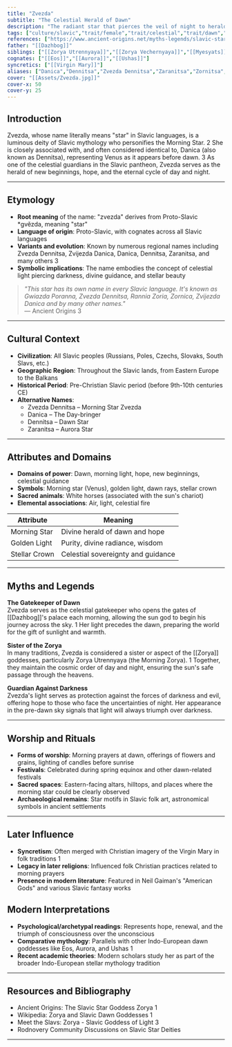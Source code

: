 ```yaml
---
title: "Zvezda"
subtitle: "The Celestial Herald of Dawn"
description: "The radiant star that pierces the veil of night to herald the coming dawn"
tags: ["culture/slavic","trait/female","trait/celestial","trait/dawn","trait/morning","trait/star","trait/light","trait/guardian","domain/dawn","domain/hope","domain/renewal"]
references: ["https://www.ancient-origins.net/myths-legends/slavic-star-goddess-zorya-guardian-doomsday-hound-and-servant-sun-god-006303","https://en.wikipedia.org/wiki/Zorya","https://meettheslavs.com/zorya/","https://www.reddit.com/r/Rodnovery/comments/tkj563/can_anyone_give_me_info_on_the_goddess_zvezda/"]
father: "[[Dazhbog]]"
siblings: ["[[Zorya Utrennyaya]]","[[Zorya Vechernyaya]]","[[Myesyats]]"]
cognates: ["[[Eos]]","[[Aurora]]","[[Ushas]]"]
syncretics: ["[[Virgin Mary]]"]
aliases: ["Danica","Dennitsa","Zvezda Dennitsa","Zaranitsa","Zornitsa","Jutrzenka","Krasopani"]
cover: "[[Assets/Zvezda.jpg]]"
cover-x: 50
cover-y: 25
---
```

## Introduction

Zvezda, whose name literally means "star" in Slavic languages, is a luminous deity of Slavic mythology who personifies the Morning Star. <mcreference link="https://www.reddit.com/r/Rodnovery/comments/tkj563/can_anyone_give_me_info_on_the_goddess_zvezda/" index="2">2</mcreference> She is closely associated with, and often considered identical to, Danica (also known as Dennitsa), representing Venus as it appears before dawn. <mcreference link="https://www.ancient-origins.net/myths-legends/slavic-star-goddess-zorya-guardian-doomsday-hound-and-servant-sun-god-006303" index="3">3</mcreference> As one of the celestial guardians in the Slavic pantheon, Zvezda serves as the herald of new beginnings, hope, and the eternal cycle of day and night.

---

## Etymology

- **Root meaning** of the name: "zvezda" derives from Proto-Slavic *gvězda, meaning "star"
- **Language of origin**: Proto-Slavic, with cognates across all Slavic languages
- **Variants and evolution**: Known by numerous regional names including Zvezda Dennitsa, Zvijezda Danica, Danica, Dennitsa, Zaranitsa, and many others <mcreference link="https://www.ancient-origins.net/myths-legends/slavic-star-goddess-zorya-guardian-doomsday-hound-and-servant-sun-god-006303" index="3">3</mcreference>
- **Symbolic implications**: The name embodies the concept of celestial light piercing darkness, divine guidance, and stellar beauty

> _"This star has its own name in every Slavic language. It's known as Gwiazda Poranna, Zvezda Dennitsa, Rannia Zoria, Zornica, Zvijezda Danica and by many other names."_  
> — Ancient Origins <mcreference link="https://www.ancient-origins.net/myths-legends/slavic-star-goddess-zorya-guardian-doomsday-hound-and-servant-sun-god-006303" index="3">3</mcreference>

---

## Cultural Context

- **Civilization**: All Slavic peoples (Russians, Poles, Czechs, Slovaks, South Slavs, etc.)
- **Geographic Region**: Throughout the Slavic lands, from Eastern Europe to the Balkans
- **Historical Period**: Pre-Christian Slavic period (before 9th-10th centuries CE)
- **Alternative Names**:
  - Zvezda Dennitsa – Morning Star Zvezda
  - Danica – The Day-bringer
  - Dennitsa – Dawn Star
  - Zaranitsa – Aurora Star

---

## Attributes and Domains

- **Domains of power**: Dawn, morning light, hope, new beginnings, celestial guidance
- **Symbols**: Morning star (Venus), golden light, dawn rays, stellar crown
- **Sacred animals**: White horses (associated with the sun's chariot)
- **Elemental associations**: Air, light, celestial fire

| Attribute       | Meaning                        |
|----------------|---------------------------------|
| Morning Star   | Divine herald of dawn and hope |
| Golden Light   | Purity, divine radiance, wisdom |
| Stellar Crown  | Celestial sovereignty and guidance |

---

## Myths and Legends

**The Gatekeeper of Dawn**  
Zvezda serves as the celestial gatekeeper who opens the gates of [[Dazhbog]]'s palace each morning, allowing the sun god to begin his journey across the sky. <mcreference link="https://en.wikipedia.org/wiki/Zorya" index="1">1</mcreference> Her light precedes the dawn, preparing the world for the gift of sunlight and warmth.

**Sister of the Zorya**  
In many traditions, Zvezda is considered a sister or aspect of the [[Zorya]] goddesses, particularly Zorya Utrennyaya (the Morning Zorya). <mcreference link="https://en.wikipedia.org/wiki/Zorya" index="1">1</mcreference> Together, they maintain the cosmic order of day and night, ensuring the sun's safe passage through the heavens.

**Guardian Against Darkness**  
Zvezda's light serves as protection against the forces of darkness and evil, offering hope to those who face the uncertainties of night. Her appearance in the pre-dawn sky signals that light will always triumph over darkness.

---

## Worship and Rituals

- **Forms of worship**: Morning prayers at dawn, offerings of flowers and grains, lighting of candles before sunrise
- **Festivals**: Celebrated during spring equinox and other dawn-related festivals
- **Sacred spaces**: Eastern-facing altars, hilltops, and places where the morning star could be clearly observed
- **Archaeological remains**: Star motifs in Slavic folk art, astronomical symbols in ancient settlements

---

## Later Influence

- **Syncretism**: Often merged with Christian imagery of the Virgin Mary in folk traditions <mcreference link="https://en.wikipedia.org/wiki/Zorya" index="1">1</mcreference>
- **Legacy in later religions**: Influenced folk Christian practices related to morning prayers
- **Presence in modern literature**: Featured in Neil Gaiman's "American Gods" and various Slavic fantasy works

## Modern Interpretations

- **Psychological/archetypal readings**: Represents hope, renewal, and the triumph of consciousness over the unconscious
- **Comparative mythology**: Parallels with other Indo-European dawn goddesses like Eos, Aurora, and Ushas <mcreference link="https://en.wikipedia.org/wiki/Zorya" index="1">1</mcreference>
- **Recent academic theories**: Modern scholars study her as part of the broader Indo-European stellar mythology tradition

---

## Resources and Bibliography

- Ancient Origins: The Slavic Star Goddess Zorya <mcreference link="https://www.ancient-origins.net/myths-legends/slavic-star-goddess-zorya-guardian-doomsday-hound-and-servant-sun-god-006303" index="1">1</mcreference>
- Wikipedia: Zorya and Slavic Dawn Goddesses <mcreference link="https://en.wikipedia.org/wiki/Zorya" index="1">1</mcreference>
- Meet the Slavs: Zorya - Slavic Goddess of Light <mcreference link="https://meettheslavs.com/zorya/" index="3">3</mcreference>
- Rodnovery Community Discussions on Slavic Star Deities

---